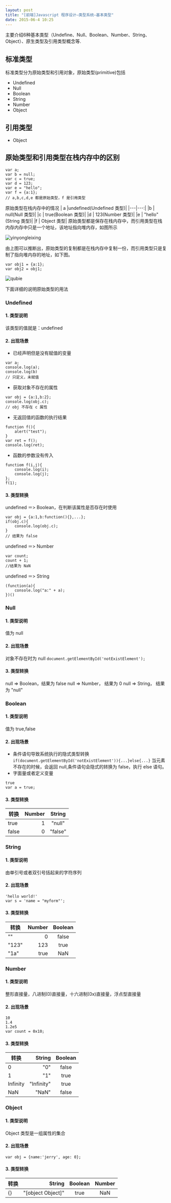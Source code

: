 ```yaml
---
layout: post
title: "[前端]Javascript 程序设计—类型系统—基本类型"
date: 2015-06-4 10:25
---
```


主要介绍6种基本类型（Undefine、Null、Boolean、Number、String、Object）、原生类型及引用类型概念等.

## 标准类型
标准类型分为原始类型和引用对象，原始类型(primitive)包括

* Undefined
* Null
* Boolean
* String
* Number
* Object

## 引用类型

* Object

## 原始类型和引用类型在栈内存中的区别

```
var a;
var b = null;
var c = true;
var d = 123;
var e = "hello";
var f = {a:1};
// a,b,c,d,e 都是原始类型，f 是引用类型
```
原始类型在栈内存中的情况
| a |undefined(Undefined 类型)|
|---|---:|
|b  |   null(Null 类型)|
|c  |   true(Boolean 类型)|
|d  |   123(Number 类型)|
|e  |   "hello"(String 类型)|
|f  |   Object 类型|
原始类型都是保存在栈内存中，而引用类型在栈内存内存中只是一个地址，该地址指向堆内存，如图所示

![yinyongleixing]( http://pic-bin.b0.upaiyun.com/wangyi/yinyongleixing.png)
  
由上图可以推断出，原始类型的复制都是在栈内存中复制一份，而引用类型只是复制了指向堆内存的地址，如下图。

```
var obj1 = {a:1};
var obj2 = obj1;
```
![qubie](http://pic-bin.b0.upaiyun.com/wangyi/yuanshi-yinyong-qubie.png)

下面详细的说明原始类型的用法
### Undefined
#### 1. 类型说明

该类型的值就是：undefined

#### 2. 出现场景

* 已经声明但是没有赋值的变量

```
var a;
console.log(a);
console.log(b)
// 只定义，未赋值
```
* 获取对象不存在的属性
```
var obj = {a:1,b:2};
console.log(obj.c);
// obj 不存在 c 属性
```
* 无返回值的函数的执行结果

```
function f(){
    alert("test");
}
var ret = f();
console.log(ret);
```
* 函数的参数没有传入
```
functiom f(i,j){
    console.log(i);
    console.log(j);
};
f(1);
```
#### 3. 类型转换
undefined ＝> Boolean，在判断该属性是否存在时使用

```
var obj = {a:1,b:function(){},...};
if(obj.c){
    console.log(obj.c);
}
// 结果为 false
```
undefined ＝> Number
```
var count;
count + 1;
//结果为 NaN
```
undefined ＝> String
```
(function(a){
    console.log("a:" + a);
})()
```
### Null
#### 1. 类型说明
值为 null
#### 2. 出现场景
对象不存在时为 null
`document.getElementById('notExistElement');`
#### 3. 类型转换
null => Boolean，结果为 false
null => Number， 结果为 0
null => String， 结果为 "null"

### Boolean
#### 1. 类型说明
值为 true,false

#### 2. 出现场景
* 条件语句导致系统执行的隐式类型转换
`if(document.getElementById('notExistElement')){...}else{...}`
当元素不存在的时候，会返回 null,条件语句会隐式的转换为 false，执行 else 语句。
* 字面量或者定义变量

```
true
var a = true;
```
#### 3. 类型转换
| 转换|Number|String|
|--|--:|:--:|
| true | 1 |"null"|
|false|0|"false"|

### String

#### 1. 类型说明

由单引号或者双引号括起来的字符序列

#### 2. 出现场景

```
'hello world!'
var s = 'name = "myform"';
```
#### 3. 类型转换     

| 转换|Number|Boolean|
|--|--:|:--:|
| "" | 0 |false|
|"123"|123|true|
|"1a"|true|NaN|

### Number

#### 1. 类型说明      

整形直接量，八进制(0)直接量，十六进制(0x)直接量，浮点型直接量

#### 2. 出现场景

```
10
1.4
1.2e5
var count = 0x10;
```
#### 3. 类型转换        

| 转换|String|Boolean|
|--|--:|:--:|
|0 | "0" |false|
|1  |"1"|true|
|Infinity   |"Infinity"|true|
|NaN|"NaN"|false|

### Object 

#### 1. 类型说明      

Object 类型是一组属性的集合
 
#### 2. 出现场景  

`var obj = {name:'jerry', age: 0};`

#### 3. 类型转换    

| 转换|String|Boolean|Number|
|--|--:|:--:|:--:|
|{} | "[object Object]" |true|NaN|